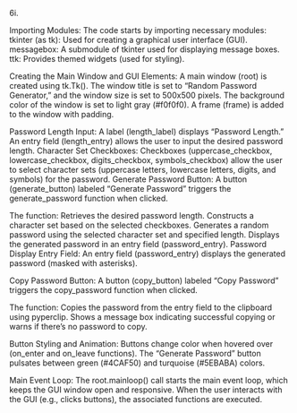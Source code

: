 6i. 

Importing Modules:
The code starts by importing necessary modules:
tkinter (as tk): Used for creating a graphical user interface (GUI).
messagebox: A submodule of tkinter used for displaying message boxes.
ttk: Provides themed widgets (used for styling).



Creating the Main Window and GUI Elements:
A main window (root) is created using tk.Tk().
The window title is set to “Random Password Generator,” and the window size is set to 500x500 pixels.
The background color of the window is set to light gray (#f0f0f0).
A frame (frame) is added to the window with padding.


Password Length Input:
A label (length_label) displays “Password Length.”
An entry field (length_entry) allows the user to input the desired password length.
Character Set Checkboxes:
Checkboxes (uppercase_checkbox, lowercase_checkbox, digits_checkbox, symbols_checkbox) allow the user to select character sets (uppercase letters, lowercase letters, digits, and symbols) for the password.
Generate Password Button:
A button (generate_button) labeled “Generate Password” triggers the generate_password function when clicked.


The function:
Retrieves the desired password length.
Constructs a character set based on the selected checkboxes.
Generates a random password using the selected character set and specified length.
Displays the generated password in an entry field (password_entry).
Password Display Entry Field:
An entry field (password_entry) displays the generated password (masked with asterisks).


Copy Password Button:
A button (copy_button) labeled “Copy Password” triggers the copy_password function when clicked.

The function:
Copies the password from the entry field to the clipboard using pyperclip.
Shows a message box indicating successful copying or warns if there’s no password to copy.

Button Styling and Animation:
Buttons change color when hovered over (on_enter and on_leave functions).
The “Generate Password” button pulsates between green (#4CAF50) and turquoise (#5EBABA) colors.

Main Event Loop:
The root.mainloop() call starts the main event loop, which keeps the GUI window open and responsive.
When the user interacts with the GUI (e.g., clicks buttons), the associated functions are executed.


